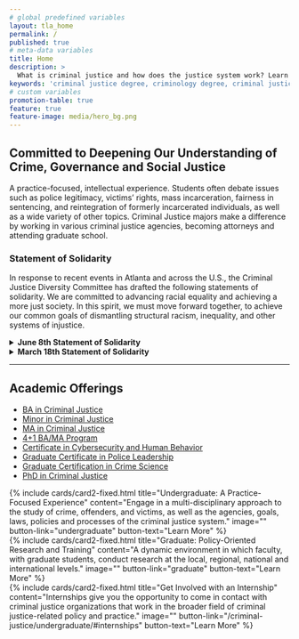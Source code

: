 ```yaml
---
# global predefined variables
layout: tla_home
permalink: /
published: true
# meta-data variables
title: Home
description: >
  What is criminal justice and how does the justice system work? Learn what you can do with a criminal justice degree from Temple University and be competitive for criminal justice jobs. We offer undergraduate degrees (BA, Minor, Major) and graduate degrees (Masters, PhD).
keywords: 'criminal justice degree, criminology degree, criminal justice, cj, criminology, minor, major, masters, ma, phd, doctorate, doctoral, graduate, undergraduate, criminal justice system, criminal justice jobs, police, law enforcement, courts, policy, research, students'
# custom variables
promotion-table: true
feature: true
feature-image: media/hero_bg.png
---
```

## Committed to Deepening Our Understanding of Crime, Governance and Social Justice
A practice-focused, intellectual experience. Students often debate issues such as police legitimacy, victims’ rights, mass incarceration, fairness in sentencing, and reintegration of formerly incarcerated individuals, as well as a wide variety of other topics. Criminal Justice majors make a difference by working in various criminal justice agencies, becoming attorneys and attending graduate school.

### Statement of Solidarity
In response to recent events in Atlanta and across the U.S., the Criminal Justice Diversity Committee has drafted the following statements of solidarity. We are committed to advancing racial equality and achieving a more just society. In this spirit, we must move forward together, to achieve our common goals of dismantling structural racism, inequality, and other systems of injustice. 

<details>
  <summary><strong>June 8th Statement of Solidarity</strong></summary>
<blockquote>   
 <p>We, the Department of Criminal Justice at Temple University, are outraged and dismayed by the recent murders of George Floyd, Breonna Taylor, Ahmaud Arbery, and the countless others who have died before them, and after them, at the hands of law enforcement and others acting in purported support of law and order. As members of a diverse and eclectic community of scholars of criminology and criminal justice, we join together to emphatically condemn racial oppression and demand that the killing and violence end immediately. The list of names should not, cannot, grow longer.</p>
    
<p>In our work as teachers, researchers, and activists, we occupy a privileged position to educate the next generation of socially- and racially conscious criminal justice professionals and to guide police, practice, and reforms that promote social and racial justice. We strive to use this privilege carefully and wisely. As scholars, we pursue evidence-based contributions to justice reform. These are often at a granular level where substantive improvements can serve as building blocks to broader social change. These contributions go hand in hand with, indeed are driven by, the vision for a more just and equitable society for all marginalized communities. No matter what form our scholarship takes, no matter what our sub-specialty within the discipline, we must continue to strive to dismantle barriers to including all voices in our work, most of all those of marginalized scholars and members of impacted communities, indeed all members of our academic community, as we pursue our mutual endeavor of eliminating systems of inequality.</p>
  
<p>The Criminal Justice Department is a diverse and eclectic collective of faculty of different races, nationalities, spiritual foundations, gender and sexual identities, and disciplinary background, each with unique experiences of vulnerabilities and inequalities of different forms. We must use this diversity as a pillar for building trust as well as a sense of community in the highest sense of the term. We have already begun conversations around concrete actions we can take to emphasize and enhance our understanding of the role of race in society and in the criminal justice system, as well as to explore our paths forward, in this time of turmoil, as criminal justice scholars, students, and professionals who strive to effectuate meaningful and lasting systemic change. As our action plan coalesces over the coming weeks, we will continue to keep all members of our academic community informed and we encourage faculty, staff, students, and alumni to share their suggestions with us. Contact any faculty member or email us at <a href="mailto:Crimjust@temple.edu">Crimjust@temple.edu.</a> We are here to listen and support all present, past, and future members of our academic community.</p>
  
<p>The events of the past days have been dismaying to all of us. We are committed to advancing racial equality and achieving a more just society. In this spirit, we must move forward together, to achieve our common goals of dismantling structural racism, inequality, and other systems of injustice.</p>
  </blockquote>
</details>

<details>
  <summary><strong>March 18th Statement of Solidarity</strong></summary>
<blockquote>  
 <p>The Department of Criminal Justice at Temple University stands in solidarity with the Asian American community. We are horrified by racially motivated hate crimes and xenophobic rhetoric targeting Asian Americans, which have increased during the COVID-19 pandemic. In our scholarship and teaching, we are committed to dismantling systemic racism and advancing racial equality. We recognize that achieving a more just society is critical to the safety and security of every person in the United States.  We value the many contributions of the Asian-American members of our academic community and will continue to support and work with our Asian-American students, faculty and staff to advance our shared goal of building a more just criminal legal system and a better tomorrow.</p>
  </blockquote>
</details> 

___

## Academic Offerings
- [BA in Criminal Justice](https://www.temple.edu/academics/degree-programs/criminal-justice-major-la-cj-ba)
- [Minor in Criminal Justice](http://bulletin.temple.edu/undergraduate/liberal-arts/criminal-justice/minor-criminal-justice/)
- [MA in Criminal Justice](https://www.temple.edu/academics/degree-programs/criminal-justice-ma-la-cj-ma)
- [4+1 BA/MA Program](https://liberalarts.temple.edu/ba-criminal-justice-ma-criminal-justice)
- [Certificate in Cybersecurity and Human Behavior](https://bulletin.temple.edu/undergraduate/liberal-arts/certificate-programs/certificate-cybersecurity-human-behavior/#text)
- [Graduate Certificate in Police Leadership](http://bulletin.temple.edu/graduate/scd/cla/police-leadership-certificate/)
- [Graduate Certification in Crime Science](http://bulletin.temple.edu/graduate/scd/cla/crime-science-certificate/)
- [PhD in Criminal Justice](https://www.temple.edu/academics/degree-programs/criminal-justice-phd-la-cj-phd)

<div class="row row-wide">
  <div class="col m12 l4">{% include cards/card2-fixed.html
    title="Undergraduate: A Practice-Focused Experience"
    content="Engage in a multi-disciplinary approach to the study of crime, offenders, and victims, as well as the agencies, goals, laws, policies and processes of the criminal justice system."
    image=""
    button-link="undergraduate"
    button-text="Learn More" %}
  </div>
  <div class="row row-wide">
    <div class="col m12 l4">{% include cards/card2-fixed.html
      title="Graduate: Policy-Oriented Research and Training"
      content="A dynamic environment in which faculty, with graduate students, conduct research at the local, regional, national and international levels."
      image=""
      button-link="graduate"
      button-text="Learn More" %}
    </div>
    <div class="row row-wide">
      <div class="col m12 l4">{% include cards/card2-fixed.html
        title="Get Involved with an Internship"
        content="Internships give you the opportunity to come in contact with criminal justice organizations that work in the broader field of criminal justice-related policy and practice."
        image=""
        button-link="/criminal-justice/undergraduate/#internships"
        button-text="Learn More" %}
      </div>
</div>
